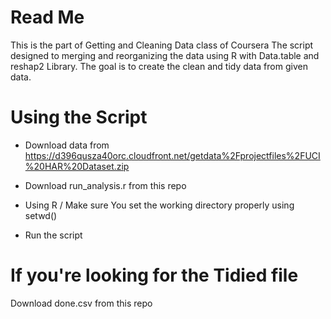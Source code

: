 # Read Me

This is the part of Getting and Cleaning Data class of Coursera
The script designed to merging and reorganizing the data using R with Data.table and reshap2 Library.
The goal is to create the clean and tidy data from given data.

# Using the Script

- Download data from 
https://d396qusza40orc.cloudfront.net/getdata%2Fprojectfiles%2FUCI%20HAR%20Dataset.zip 

- Download run_analysis.r from this repo

- Using R / Make sure You set the working directory properly using setwd()

- Run the script 

# If you're looking for the Tidied file

Download done.csv from this repo
